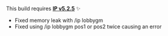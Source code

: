 This build requires **[IP v5.2.5](https://github.com/Efnilite/Walk-in-the-Park/releases/tag/v5.2.5)** ✨

- Fixed memory leak with /ip lobbygm
- Fixed using /ip lobbygm pos1 or pos2 twice causing an error